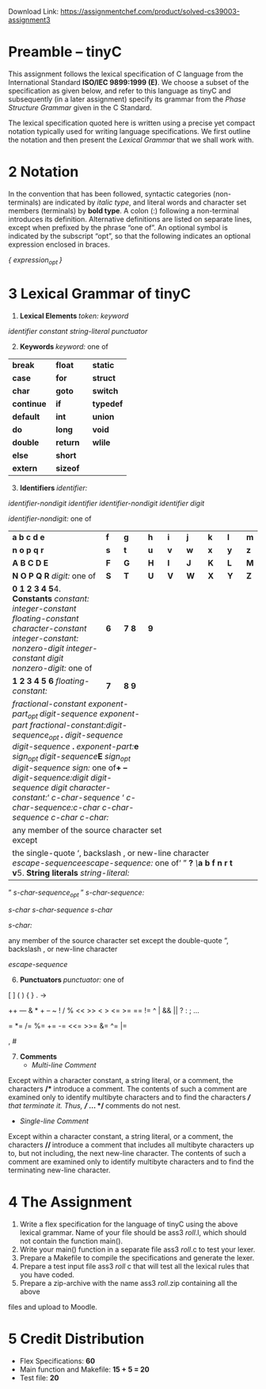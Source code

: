 Download Link: https://assignmentchef.com/product/solved-cs39003-assignment3
<br>
<h1> Preamble – tinyC</h1>

This assignment follows the lexical specification of C language from the International Standard <strong>ISO/IEC 9899:1999 (E)</strong>. We choose a subset of the specification as given below, and refer to this language as tinyC and subsequently (in a later assignment) specify its grammar from the <em>Phase Structure Grammar </em>given in the C Standard.

The lexical specification quoted here is written using a precise yet compact notation typically used for writing language specifications. We first outline the notation and then present the <em>Lexical Grammar </em>that we shall work with.

<h1>2           Notation</h1>

In the convention that has been followed, syntactic categories (non-terminals) are indicated by <em>italic type</em>, and literal words and character set members (terminals) by <strong>bold type</strong>. A colon (:) following a non-terminal introduces its definition. Alternative definitions are listed on separate lines, except when prefixed by the phrase “one of”. An optional symbol is indicated by the subscript “opt”, so that the following indicates an optional expression enclosed in braces.

<em>{ expression<sub>opt </sub></em><em>}</em>

<h1>3           Lexical Grammar of tinyC</h1>

<ol>

 <li><strong>Lexical Elements </strong><em>token: keyword</em></li>

</ol>

<em>identifier constant string-literal punctuator</em>

<ol start="2">

 <li><strong>Keywords </strong><em>keyword: </em>one of</li>

</ol>

<table width="180">

 <tbody>

  <tr>

   <td width="72"><strong>break</strong></td>

   <td width="58"><strong>float</strong></td>

   <td width="50"><strong>static</strong></td>

  </tr>

  <tr>

   <td width="72"><strong>case</strong></td>

   <td width="58"><strong>for</strong></td>

   <td width="50"><strong>struct</strong></td>

  </tr>

  <tr>

   <td width="72"><strong>char</strong></td>

   <td width="58"><strong>goto</strong></td>

   <td width="50"><strong>switch</strong></td>

  </tr>

  <tr>

   <td width="72"><strong>continue</strong></td>

   <td width="58"><strong>if</strong></td>

   <td width="50"><strong>typedef</strong></td>

  </tr>

  <tr>

   <td width="72"><strong>default</strong></td>

   <td width="58"><strong>int</strong></td>

   <td width="50"><strong>union</strong></td>

  </tr>

  <tr>

   <td width="72"><strong>do</strong></td>

   <td width="58"><strong>long</strong></td>

   <td width="50"><strong>void</strong></td>

  </tr>

  <tr>

   <td width="72"><strong>double</strong></td>

   <td width="58"><strong>return</strong></td>

   <td width="50"><strong>wlile</strong></td>

  </tr>

  <tr>

   <td width="72"><strong>else</strong></td>

   <td width="58"><strong>short</strong></td>

   <td width="50"> </td>

  </tr>

  <tr>

   <td width="72"><strong>extern</strong></td>

   <td width="58"><strong>sizeof</strong></td>

   <td width="50"> </td>

  </tr>

 </tbody>

</table>

<ol start="3">

 <li><strong>Identifiers </strong><em>identifier:</em></li>

</ol>

<em>identifier-nondigit identifier identifier-nondigit identifier digit</em>

<em>identifier-nondigit: </em>one of

<table width="434">

 <tbody>

  <tr>

   <td width="211">                      <strong>      a       b       c       d         e</strong></td>

   <td width="24"><strong>f</strong></td>

   <td width="42"><strong>g</strong></td>

   <td width="28"><strong>h</strong></td>

   <td width="27"><strong>i</strong></td>

   <td width="32"><strong>j</strong></td>

   <td width="28"><strong>k</strong></td>

   <td width="27"><strong>l</strong></td>

   <td width="15"><strong>m</strong></td>

  </tr>

  <tr>

   <td width="211">                             <strong>n       o      p      q         r</strong></td>

   <td width="24"><strong>s</strong></td>

   <td width="42"><strong>t</strong></td>

   <td width="28"><strong>u</strong></td>

   <td width="27"><strong>v</strong></td>

   <td width="32"><strong>w</strong></td>

   <td width="28"><strong>x</strong></td>

   <td width="27"><strong>y</strong></td>

   <td width="15"><strong>z</strong></td>

  </tr>

  <tr>

   <td width="211">                             <strong>A      B      C      D        E</strong></td>

   <td width="24"><strong>F</strong></td>

   <td width="42"><strong>G</strong></td>

   <td width="28"><strong>H</strong></td>

   <td width="27"><strong>I</strong></td>

   <td width="32"><strong>J</strong></td>

   <td width="28"><strong>K</strong></td>

   <td width="27"><strong>L</strong></td>

   <td width="15"><strong>M</strong></td>

  </tr>

  <tr>

   <td width="211"><strong>N O             P             Q          R </strong><em>digit: </em>one of</td>

   <td width="24"><strong>S</strong></td>

   <td width="42"><strong>T</strong></td>

   <td width="28"><strong>U</strong></td>

   <td width="27"><strong>V</strong></td>

   <td width="32"><strong>W</strong></td>

   <td width="28"><strong>X</strong></td>

   <td width="27"><strong>Y</strong></td>

   <td width="15"><strong>Z</strong></td>

  </tr>

  <tr>

   <td width="211">                        <strong>0     1     2     3     4     5</strong>4. <strong>Constants </strong><em>constant: integer-constant floating-constant character-constant integer-constant: nonzero-digit integer-constant digit nonzero-digit: </em>one of</td>

   <td width="24"><strong>6</strong></td>

   <td width="42"><strong>7         8</strong></td>

   <td width="28"><strong>9</strong></td>

   <td width="27"> </td>

   <td width="32"> </td>

   <td width="28"> </td>

   <td width="27"> </td>

   <td width="15"> </td>

  </tr>

  <tr>

   <td width="211"><strong>1      2             3             4          5             6 </strong><em>floating-constant:</em></td>

   <td width="24"><strong>7</strong></td>

   <td width="42"><strong>8         9</strong></td>

   <td rowspan="2" width="28"> </td>

   <td rowspan="2" width="27"> </td>

   <td rowspan="3" width="32"> </td>

   <td rowspan="3" width="28"> </td>

   <td rowspan="3" width="27"> </td>

   <td rowspan="4" width="15"> </td>

  </tr>

  <tr>

   <td colspan="3" width="277"><em>fractional-constant exponent-part<sub>opt </sub>digit-sequence exponent-part fractional-constant:</em><em>digit-sequence<sub>opt </sub></em><strong>. </strong><em>digit-sequence digit-sequence </em><strong>. </strong><em>exponent-part:</em><strong>e </strong><em>sign<sub>opt </sub>digit-sequence</em><strong>E </strong><em>sign<sub>opt </sub>digit-sequence sign: </em>one of<strong>+      –</strong><em>digit-sequence:</em><em>digit digit-sequence digit character-constant:</em>‘ <em>c-char-sequence </em>‘ <em>c-char-sequence:</em><em>c-char c-char-sequence c-char c-char:</em></td>

  </tr>

  <tr>

   <td colspan="5" width="332">any member of the source character set except</td>

  </tr>

  <tr>

   <td colspan="8" width="420">the single-quote ‘, backslash , or new-line character <em>escape-sequence</em><em>escape-sequence: </em>one of<em></em>‘ <em></em>” <em></em><strong>? </strong><em>\</em><em></em><strong>a </strong><em></em><strong>b </strong><em></em><strong>f </strong><em></em><strong>n </strong><em></em><strong>r </strong><em></em><strong>t </strong><em></em><strong>v</strong>5. <strong>String literals </strong><em>string-literal:</em></td>

  </tr>

 </tbody>

</table>

” <em>s-char-sequence<sub>opt </sub></em>” <em>s-char-sequence:</em>

<em>s-char s-char-sequence s-char</em>

<em>s-char:</em>

any member of the source character set except the double-quote ”, backslash , or new-line character

<em>escape-sequence</em>

<ol start="6">

 <li><strong>Punctuators </strong><em>punctuator: </em>one of</li>

</ol>

[ ] ( ) { } . -&gt;

++ — &amp; * + – ~ ! / % &lt;&lt; &gt;&gt; &lt; &gt; &lt;= &gt;= == != ^ | &amp;&amp; || ? : ; …

= *= /= %= += -= &lt;&lt;= &gt;&gt;= &amp;= ^= |=

, #

<ol start="7">

 <li><strong>Comments</strong>

  <ul>

   <li><em>Multi-line Comment</em></li>

  </ul></li>

</ol>

Except within a character constant, a string literal, or a comment, the characters <strong>/* </strong>introduce a comment. The contents of such a comment are examined only to identify multibyte characters and to find the characters <strong>*/ </strong>that terminate it. Thus, <strong>/* … */ </strong>comments do not nest.

<ul>

 <li><em>Single-line Comment</em></li>

</ul>

Except within a character constant, a string literal, or a comment, the characters <strong>// </strong>introduce a comment that includes all multibyte characters up to, but not including, the next new-line character. The contents of such a comment are examined only to identify multibyte characters and to find the terminating new-line character.

<h1>4           The Assignment</h1>

<ol>

 <li>Write a flex specification for the language of tinyC using the above lexical grammar. Name of your file should be ass3 <em>roll</em>.l, which should not contain the function main().</li>

 <li>Write your main() function in a separate file ass3 <em>roll</em>.c to test your lexer.</li>

 <li>Prepare a Makefile to compile the specifications and generate the lexer.</li>

 <li>Prepare a test input file ass3 <em>roll </em>c that will test all the lexical rules that you have coded.</li>

 <li>Prepare a zip-archive with the name ass3 <em>roll</em>.zip containing all the above</li>

</ol>

files and upload to Moodle.

<h1>5           Credit Distribution</h1>

<ul>

 <li>Flex Specifications: <strong>60</strong></li>

 <li>Main function and Makefile: <strong>15 + 5 = 20</strong></li>

 <li>Test file: <strong>20</strong></li>

</ul>